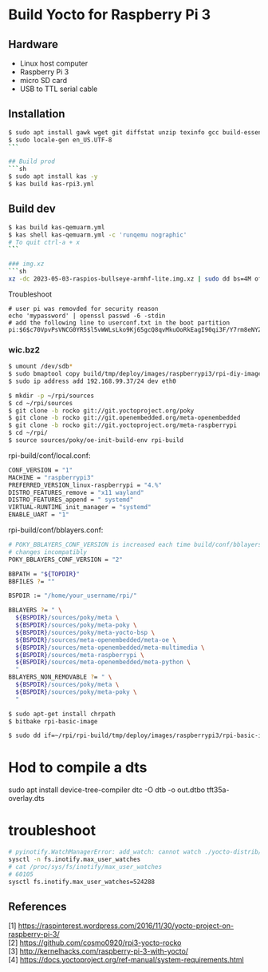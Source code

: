 # Build Yocto for Raspberry Pi 3

## Hardware
- Linux host computer
- Raspberry Pi 3
- micro SD card
- USB to TTL serial cable

## Installation

```sh
$ sudo apt install gawk wget git diffstat unzip texinfo gcc build-essential chrpath socat cpio python3 python3-pip python3-pexpect xz-utils debianutils iputils-ping python3-git python3-jinja2 python3-subunit zstd liblz4-tool file locales libacl1
$ sudo locale-gen en_US.UTF-8
`̀``

## Build prod
```sh
$ sudo apt install kas -y
$ kas build kas-rpi3.yml
```

## Build dev
```sh
$ kas build kas-qemuarm.yml
$ kas shell kas-qemuarm.yml -c 'runqemu nographic'
# To quit ctrl-a + x
`̀``

### img.xz
```sh
xz -dc 2023-05-03-raspios-bullseye-armhf-lite.img.xz | sudo dd bs=4M of=/dev/sdb status=progress && sync

```

Troubleshoot
```
# user pi was removded for security reason
echo 'mypassword' | openssl passwd -6 -stdin
# add the following line to userconf.txt in the boot partition
pi:$6$c70VpvPsVNCG0YR5$l5vWWLsLko9Kj65gcQ8qvMkuOoRkEagI90qi3F/Y7rm8eNYZHW8CY6BOIKwMH7a3YYzZYL90zf304cAHL
```

### wic.bz2
```sh
$ umount /dev/sdb*
$ sudo bmaptool copy build/tmp/deploy/images/raspberrypi3/rpi-diy-image-raspberrypi3-20230716134436.rootfs.wic.bz2 /dev/sdb && sync
$ sudo ip address add 192.168.99.37/24 dev eth0
```

```sh
$ mkdir -p ~/rpi/sources
$ cd ~/rpi/sources
$ git clone -b rocko git://git.yoctoproject.org/poky
$ git clone -b rocko git://git.openembedded.org/meta-openembedded
$ git clone -b rocko git://git.yoctoproject.org/meta-raspberrypi
$ cd ~/rpi/
$ source sources/poky/oe-init-build-env rpi-build
```
rpi-build/conf/local.conf:
```sh
CONF_VERSION = "1"
MACHINE = "raspberrypi3"
PREFERRED_VERSION_linux-raspberrypi = "4.%"
DISTRO_FEATURES_remove = "x11 wayland"
DISTRO_FEATURES_append = " systemd"
VIRTUAL-RUNTIME_init_manager = "systemd"
ENABLE_UART = "1" 
```
rpi-build/conf/bblayers.conf:
```sh
# POKY_BBLAYERS_CONF_VERSION is increased each time build/conf/bblayers.conf
# changes incompatibly
POKY_BBLAYERS_CONF_VERSION = "2"

BBPATH = "${TOPDIR}"
BBFILES ?= ""

BSPDIR := "/home/your_username/rpi/"

BBLAYERS ?= " \
  ${BSPDIR}/sources/poky/meta \
  ${BSPDIR}/sources/poky/meta-poky \
  ${BSPDIR}/sources/poky/meta-yocto-bsp \
  ${BSPDIR}/sources/meta-openembedded/meta-oe \
  ${BSPDIR}/sources/meta-openembedded/meta-multimedia \
  ${BSPDIR}/sources/meta-raspberrypi \
  ${BSPDIR}/sources/meta-openembedded/meta-python \
  "
BBLAYERS_NON_REMOVABLE ?= " \
  ${BSPDIR}/sources/poky/meta \
  ${BSPDIR}/sources/poky/meta-poky \
  "
```
```sh
$ sudo apt-get install chrpath 
$ bitbake rpi-basic-image
```
```sh
$ sudo dd if=~/rpi/rpi-build/tmp/deploy/images/raspberrypi3/rpi-basic-image-raspberrypi3.rpi-sdimg of=/dev/sdX bs=4M
```

# Hod to compile a dts
sudo apt install device-tree-compiler
dtc -O dtb -o out.dtbo tft35a-overlay.dts

# troubleshoot
```bash
# pyinotify.WatchManagerError: add_watch: cannot watch ./yocto-distrib/layers/meta-diy/conf WD=-1, Errno=No space left on device (ENOSPC)
sysctl -n fs.inotify.max_user_watches
# cat /proc/sys/fs/inotify/max_user_watches
# 60105
sysctl fs.inotify.max_user_watches=524288

```

## References
[1] https://raspinterest.wordpress.com/2016/11/30/yocto-project-on-raspberry-pi-3/  
[2] https://github.com/cosmo0920/rpi3-yocto-rocko  
[3] http://kernelhacks.com/raspberry-pi-3-with-yocto/  
[4] https://docs.yoctoproject.org/ref-manual/system-requirements.html